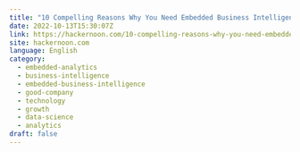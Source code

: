 ```yaml
---
title: "10 Compelling Reasons Why You Need Embedded Business Intelligence "
date: 2022-10-13T15:30:07Z
link: https://hackernoon.com/10-compelling-reasons-why-you-need-embedded-business-intelligence?source=rss&utm_medium=RSS&utm_source=news.12bit.vn
site: hackernoon.com
language: English
category:
  - embedded-analytics
  - business-intelligence
  - embedded-business-intelligence
  - good-company
  - technology
  - growth
  - data-science
  - analytics
draft: false
---
```

